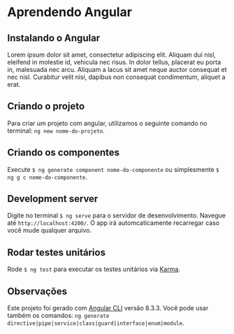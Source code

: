 # Aprendendo Angular

## Instalando o Angular
Lorem ipsum dolor sit amet, consectetur adipiscing elit. Aliquam dui nisl, eleifend in molestie id, vehicula nec risus. In dolor tellus, placerat eu porta in, malesuada nec arcu. Aliquam a lacus sit amet neque auctor consequat et nec nisl. Curabitur velit nisi, dapibus non consequat condimentum, aliquet a erat.

## Criando o projeto
Para criar um projeto com angular, utilizamos o seguinte comando no terminal: `ng new nome-do-projeto`. 

## Criando os componentes
Execute `$ ng generate component nome-do-componente` ou simplesmente `$ ng g c nome-do-componente`.

## Development server
Digite no terminal `$ ng serve` para o servidor de desenvolvimento. Navegue até `http://localhost:4200/`. O app irá automcaticamente recarregar caso você mude qualquer arquivo.

## Rodar testes unitários
Rode `$ ng test` para executar os testes unitários via [Karma](https://karma-runner.github.io).

## Observações
Este projeto foi gerado com [Angular CLI](https://github.com/angular/angular-cli) versão 8.3.3.
Você pode usar também os comandos: `ng generate directive|pipe|service|class|guard|interface|enum|module`.
